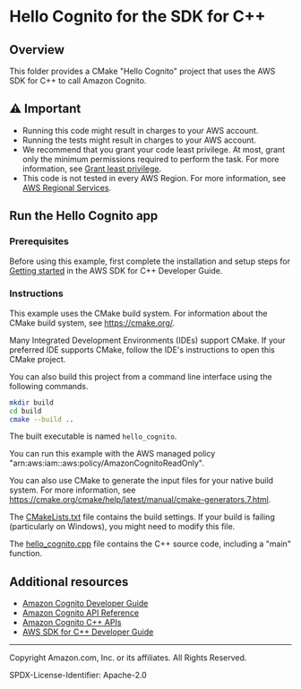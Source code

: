 # Hello Cognito for the SDK for C++

## Overview

This folder provides a CMake "Hello Cognito" project that uses the AWS SDK for C++ to call Amazon Cognito.

## ⚠ Important

* Running this code might result in charges to your AWS account.
* Running the tests might result in charges to your AWS account.
* We recommend that you grant your code least privilege. At most, grant only the minimum permissions required to perform the task. For more information, see [Grant least privilege](https://docs.aws.amazon.com/IAM/latest/UserGuide/best-practices.html#grant-least-privilege).
* This code is not tested in every AWS Region. For more information, see [AWS Regional Services](https://aws.amazon.com/about-aws/global-infrastructure/regional-product-services).

## Run the Hello Cognito app

### Prerequisites

Before using this example, first complete the installation and setup steps
for [Getting started](https://docs.aws.amazon.com/sdk-for-cpp/v1/developer-guide/getting-started.html) in the AWS SDK for
C++ Developer Guide.

### Instructions

This example uses the CMake build system. For information about the CMake build system, see https://cmake.org/.

Many Integrated Development Environments (IDEs) support CMake. If your preferred IDE supports CMake, follow the IDE's instructions to open this CMake project.

You can also build this project from a command line interface using the following commands.

```sh
mkdir build 
cd build
cmake --build ..
```

The built executable is named `hello_cognito`.

You can run this example with the AWS managed policy "arn:aws:iam::aws:policy/AmazonCognitoReadOnly".

You can also use CMake to generate the input files for your native build system.
For more information, see https://cmake.org/cmake/help/latest/manual/cmake-generators.7.html.

The [CMakeLists.txt](CMakeLists.txt) file contains the build settings. If your build is failing (particularly on Windows), you might need to modify this file.

The [hello_cognito.cpp](hello_cognito.cpp) file contains the C++ source code, including a "main" function.



## Additional resources

* [Amazon Cognito Developer Guide](https://docs.aws.amazon.com/cognito/latest/developerguide/what-is-amazon-cognito.html)
* [Amazon Cognito API Reference](https://docs.aws.amazon.com/cognito-user-identity-pools/latest/APIReference/Welcome.html)
* [Amazon Cognito C++ APIs](https://sdk.amazonaws.com/cpp/api/LATEST/aws-cpp-sdk-cognito-idp/html/annotated.html)
* [AWS SDK for C++ Developer Guide](https://docs.aws.amazon.com/sdk-for-cpp/v1/developer-guide/welcome.html)

---

Copyright Amazon.com, Inc. or its affiliates. All Rights Reserved.

SPDX-License-Identifier: Apache-2.0
